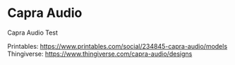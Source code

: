 # Capra Audio
Capra Audio Test

Printables: https://www.printables.com/social/234845-capra-audio/models
Thingiverse: https://www.thingiverse.com/capra-audio/designs
